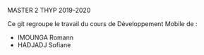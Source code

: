 MASTER 2 THYP 2019-2020

Ce git regroupe le travail du cours de Développement Mobile de :
- IMOUNGA Romann
- HADJADJ Sofiane

